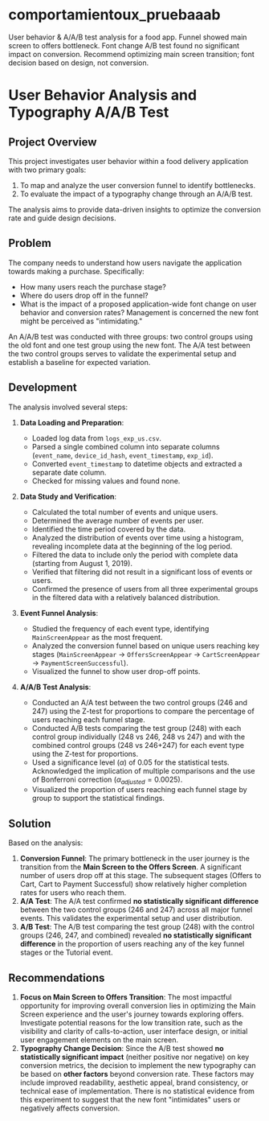 # comportamientoux_pruebaaab
User behavior &amp; A/A/B test analysis for a food app. Funnel showed main screen to offers bottleneck. Font change A/B test found no significant impact on conversion. Recommend optimizing main screen transition; font decision based on design, not conversion.

# User Behavior Analysis and Typography A/A/B Test

## Project Overview

This project investigates user behavior within a food delivery application with two primary goals:
1. To map and analyze the user conversion funnel to identify bottlenecks.
2. To evaluate the impact of a typography change through an A/A/B test.

The analysis aims to provide data-driven insights to optimize the conversion rate and guide design decisions.

## Problem

The company needs to understand how users navigate the application towards making a purchase. Specifically:
- How many users reach the purchase stage?
- Where do users drop off in the funnel?
- What is the impact of a proposed application-wide font change on user behavior and conversion rates? Management is concerned the new font might be perceived as "intimidating."

An A/A/B test was conducted with three groups: two control groups using the old font and one test group using the new font. The A/A test between the two control groups serves to validate the experimental setup and establish a baseline for expected variation.

## Development

The analysis involved several steps:

1.  **Data Loading and Preparation**:
    - Loaded log data from `logs_exp_us.csv`.
    - Parsed a single combined column into separate columns (`event_name`, `device_id_hash`, `event_timestamp`, `exp_id`).
    - Converted `event_timestamp` to datetime objects and extracted a separate date column.
    - Checked for missing values and found none.

2.  **Data Study and Verification**:
    - Calculated the total number of events and unique users.
    - Determined the average number of events per user.
    - Identified the time period covered by the data.
    - Analyzed the distribution of events over time using a histogram, revealing incomplete data at the beginning of the log period.
    - Filtered the data to include only the period with complete data (starting from August 1, 2019).
    - Verified that filtering did not result in a significant loss of events or users.
    - Confirmed the presence of users from all three experimental groups in the filtered data with a relatively balanced distribution.

3.  **Event Funnel Analysis**:
    - Studied the frequency of each event type, identifying `MainScreenAppear` as the most frequent.
    - Analyzed the conversion funnel based on unique users reaching key stages (`MainScreenAppear` -> `OffersScreenAppear` -> `CartScreenAppear` -> `PaymentScreenSuccessful`).
    - Visualized the funnel to show user drop-off points.

4.  **A/A/B Test Analysis**:
    - Conducted an A/A test between the two control groups (246 and 247) using the Z-test for proportions to compare the percentage of users reaching each funnel stage.
    - Conducted A/B tests comparing the test group (248) with each control group individually (248 vs 246, 248 vs 247) and with the combined control groups (248 vs 246+247) for each event type using the Z-test for proportions.
    - Used a significance level ($\alpha$) of 0.05 for the statistical tests. Acknowledged the implication of multiple comparisons and the use of Bonferroni correction ($\alpha_{adjusted} = 0.0025$).
    - Visualized the proportion of users reaching each funnel stage by group to support the statistical findings.

## Solution

Based on the analysis:

1.  **Conversion Funnel**: The primary bottleneck in the user journey is the transition from the **Main Screen to the Offers Screen**. A significant number of users drop off at this stage. The subsequent stages (Offers to Cart, Cart to Payment Successful) show relatively higher completion rates for users who reach them.
2.  **A/A Test**: The A/A test confirmed **no statistically significant difference** between the two control groups (246 and 247) across all major funnel events. This validates the experimental setup and user distribution.
3.  **A/B Test**: The A/B test comparing the test group (248) with the control groups (246, 247, and combined) revealed **no statistically significant difference** in the proportion of users reaching any of the key funnel stages or the Tutorial event.

## Recommendations

1.  **Focus on Main Screen to Offers Transition**: The most impactful opportunity for improving overall conversion lies in optimizing the Main Screen experience and the user's journey towards exploring offers. Investigate potential reasons for the low transition rate, such as the visibility and clarity of calls-to-action, user interface design, or initial user engagement elements on the main screen.
2.  **Typography Change Decision**: Since the A/B test showed **no statistically significant impact** (neither positive nor negative) on key conversion metrics, the decision to implement the new typography can be based on **other factors** beyond conversion rate. These factors may include improved readability, aesthetic appeal, brand consistency, or technical ease of implementation. There is no statistical evidence from this experiment to suggest that the new font "intimidates" users or negatively affects conversion.

